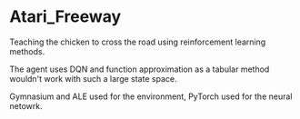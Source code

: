 # Atari_Freeway
Teaching the chicken to cross the road using reinforcement learning methods.

The agent uses DQN and function approximation as a tabular method wouldn't work with such a large state space.

Gymnasium and ALE used for the environment, PyTorch used for the neural netowrk.
